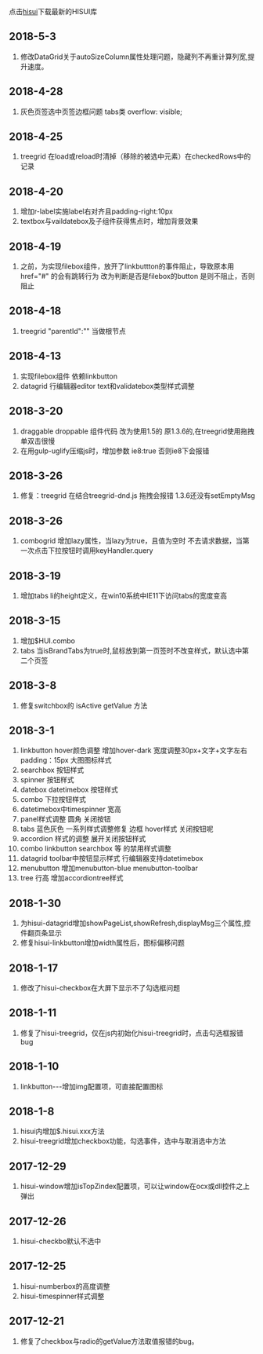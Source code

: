 [hisui]: https://wanghc.github.io/hisui/hisui-0.1.0.rar "下载最新的HISUI库"
点击[hisui]下载最新的HISUI库
## 2018-5-3 ##
1. 修改DataGrid关于autoSizeColumn属性处理问题，隐藏列不再重计算列宽,提升速度。

## 2018-4-28 ##
1. 灰色页签选中页签边框问题 tabs类 overflow: visible;

## 2018-4-25 ##
1. treegrid 在load或reload时清掉（移除的被选中元素）在checkedRows中的记录   

## 2018-4-20 ##
1. 增加r-label实施label右对齐且padding-right:10px
1. textbox与vaildatebox及子组件获得焦点时，增加背景效果 

## 2018-4-19
1. 之前，为实现filebox组件，放开了linkbuttton的事件阻止，导致原本用href="#" 的会有跳转行为  改为判断是否是filebox的button 是则不阻止，否则阻止

## 2018-4-18
1. treegrid  "parentId":""   当做根节点

## 2018-4-13
1. 实现filebox组件 依赖linkbutton
1. datagrid 行编辑器editor text和validatebox类型样式调整

## 2018-3-20
1. draggable droppable 组件代码 改为使用1.5的 原1.3.6的,在treegrid使用拖拽单双击很慢
1. 在用gulp-uglify压缩js时，增加参数 ie8:true  否则ie8下会报错

## 2018-3-26
1. 修复：treegrid 在结合treegrid-dnd.js 拖拽会报错   1.3.6还没有setEmptyMsg

## 2018-3-26
1. combogrid 增加lazy属性，当lazy为true，且值为空时 不去请求数据，当第一次点击下拉按钮时调用keyHandler.query

## 2018-3-19
1. 增加tabs li的height定义，在win10系统中IE11下访问tabs的宽度变高

## 2018-3-15
1. 增加$HUI.combo
1. tabs 当isBrandTabs为true时,鼠标放到第一页签时不改变样式，默认选中第二个页签

## 2018-3-8
1. 修复switchbox的 isActive getValue 方法

## 2018-3-1
1. linkbutton  hover颜色调整 增加hover-dark 宽度调整30px+文字+文字左右padding：15px   大图图标样式
1. searchbox  按钮样式
1. spinner  按钮样式
1. datebox datetimebox 按钮样式
1. combo 下拉按钮样式
1. datetimebox中timespinner  宽高
1. panel样式调整 圆角 关闭按钮 
1. tabs 蓝色灰色 一系列样式调整修复  边框 hover样式 关闭按钮呢
1. accordion 样式的调整 展开关闭按钮样式
1. combo linkbutton searchbox 等 的禁用样式调整 
1. datagrid toolbar中按钮显示样式  行编辑器支持datetimebox
1. menubutton 增加menubutton-blue  menubutton-toolbar
1. tree 行高  增加accordiontree样式

## 2018-1-30
1. 为hisui-datagrid增加showPageList,showRefresh,displayMsg三个属性,控件翻页条显示
1. 修复hisui-linkbutton增加width属性后，图标偏移问题

## 2018-1-17
1. 修改了hisui-checkbox在大屏下显示不了勾选框问题

## 2018-1-11
1. 修复了hisui-treegrid，仅在js内初始化hisui-treegrid时，点击勾选框报错bug

## 2018-1-10
1. linkbutton---增加img配置项，可直接配置图标 

## 2018-1-8
1. hisui内增加$.hisui.xxx方法
1. hisui-treegrid增加checkbox功能，勾选事件，选中与取消选中方法

## 2017-12-29
1. hisui-window增加isTopZindex配置项，可以让window在ocx或dll控件之上弹出

## 2017-12-26
1. hisui-checkbo默认不选中

## 2017-12-25
1. hisui-numberbox的高度调整
1. hisui-timespinner样式调整

## 2017-12-21
1. 修复了checkbox与radio的getValue方法取值报错的bug。